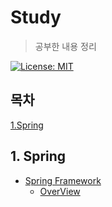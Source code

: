 # Study

> 공부한 내용 정리

[![License: MIT](https://img.shields.io/badge/License-MIT-yellow.svg)](https://opensource.org/licenses/MIT)

## 목차

[1.Spring](#1.-Spring)

## 1. Spring

- [Spring Framework](./Spring/README.md)
  - [OverView](./Spring/SpringFramework/OverView.md)

